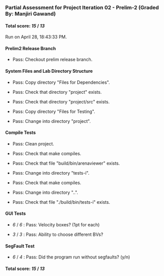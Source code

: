 ### Partial Assessment for Project Iteration 02 - Prelim-2 (Graded By: Manjiri Gawand)

#### Total score: _15_ / _13_

Run on April 28, 18:43:33 PM.


#### Prelim2 Release Branch

+ Pass: Checkout prelim release branch.




#### System Files and Lab Directory Structure

+ Pass: Copy directory "Files for Dependencies".



+ Pass: Check that directory "project" exists.

+ Pass: Check that directory "project/src" exists.

+ Pass: Copy directory "Files for Testing".



+ Pass: Change into directory "project".


#### Compile Tests

+ Pass: Clean project.



+ Pass: Check that make compiles.



+ Pass: Check that file "build/bin/arenaviewer" exists.

+ Pass: Change into directory "tests-i".

+ Pass: Check that make compiles.



+ Pass: Change into directory "..".

+ Pass: Check that file "./build/bin/tests-i" exists.


#### GUI Tests

+  _6_ / _6_ : Pass: Velocity boxes? (1pt for each)



+  _3_ / _3_ : Pass: Ability to choose different BVs?




#### SegFault Test

+  _6_ / _4_ : Pass: Did the program run without segfaults? (y/n) 

#### Total score: _15_ / _13_

